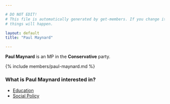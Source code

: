 ```yaml
---

# DO NOT EDIT!
# This file is automatically generated by get-members. If you change it, bad
# things will happen.

layout: default
title: "Paul Maynard"

---
```


**Paul Maynard** is an MP in the **Conservative** party.

{% include members/paul-maynard.md %}

### What is Paul Maynard interested in?


* [Education](/interests/education.html)
* [Social Policy](/interests/social-policy.html)
